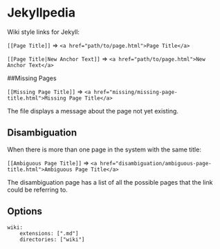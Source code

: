 Jekyllpedia
===========

Wiki style links for Jekyll:

`[[Page Title]]` => `<a href="path/to/page.html">Page Title</a>`

`[[Page Title|New Anchor Text]]` => `<a href="path/to/page.html">New Anchor Text</a>`

##Missing Pages

`[[Missing Page Title]]` => `<a href="missing/missing-page-title.html">Missing Page Title</a>`

The file displays a message about the page not yet existing.

## Disambiguation

When there is more than one page in the system with the same title:

`[[Ambiguous Page Title]]` => `<a href="disambiguation/ambiguous-page-title.html">Ambiguous Page Title</a>`

The disambiguation page has a list of all the possible pages that the link could be referring to.

## Options

```
wiki:
    extensions: [".md"]
    directories: ["wiki"]
```